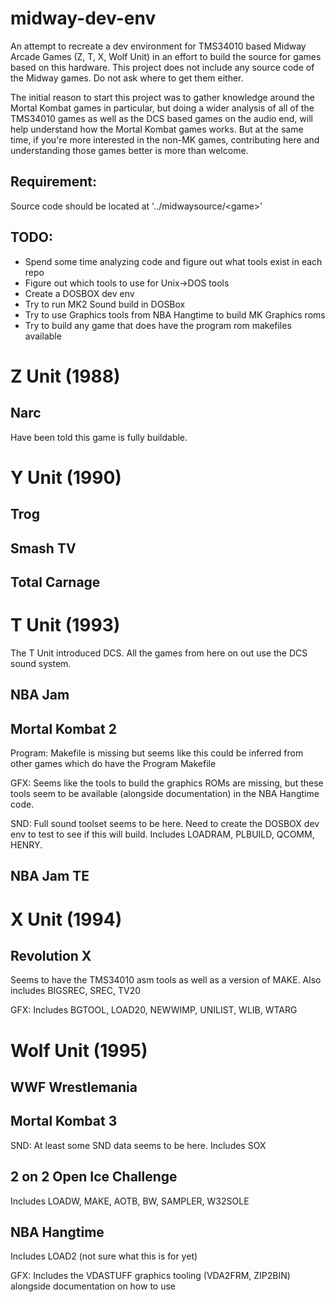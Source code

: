 # midway-dev-env
An attempt to recreate a dev environment for TMS34010 based Midway Arcade Games (Z, T, X, Wolf Unit) in an effort to build the source for games based on this hardware. This project does not include any source code of the Midway games. Do not ask where to get them either.

The initial reason to start this project was to gather knowledge around the Mortal Kombat games in particular, but doing a wider analysis of all of the TMS34010 games as well as the DCS based games on the audio end, will help understand how the Mortal Kombat games works. But at the same time, if you're more interested in the non-MK games, contributing here and understanding those games better is more than welcome.


## Requirement:
Source code should be located at '../midwaysource/\<game\>'

## TODO:
- Spend some time analyzing code and figure out what tools exist in each repo
- Figure out which tools to use for Unix->DOS tools
- Create a DOSBOX dev env
- Try to run MK2 Sound build in DOSBox
- Try to use Graphics tools from NBA Hangtime to build MK Graphics roms
- Try to build any game that does have the program rom makefiles available

# Z Unit (1988)
## Narc
Have been told this game is fully buildable.

# Y Unit (1990)

## Trog

## Smash TV

## Total Carnage

# T Unit (1993)
The T Unit introduced DCS. All the games from here on out use the DCS sound system.

## NBA Jam


## Mortal Kombat 2
Program: Makefile is missing but seems like this could be inferred from other games which do have the Program Makefile

GFX: Seems like the tools to build the graphics ROMs are missing, but these tools seem to be available (alongside documentation) in the NBA Hangtime code.

SND: Full sound toolset seems to be here. Need to create the DOSBOX dev env to test to see if this will build. Includes LOADRAM, PLBUILD, QCOMM, HENRY.

## NBA Jam TE

# X Unit (1994)

## Revolution X
Seems to have the TMS34010 asm tools as well as a version of MAKE. Also includes BIGSREC, SREC, TV20

GFX: Includes BGTOOL, LOAD20, NEWWIMP, UNILIST, WLIB, WTARG

# Wolf Unit (1995)

## WWF Wrestlemania

## Mortal Kombat 3
SND: At least some SND data seems to be here. Includes SOX

## 2 on 2 Open Ice Challenge
Includes LOADW, MAKE, AOTB, BW, SAMPLER, W32SOLE

## NBA Hangtime
Includes LOAD2 (not sure what this is for yet)

GFX: Includes the VDASTUFF graphics tooling (VDA2FRM, ZIP2BIN) alongside documentation on how to use
